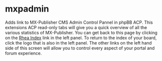 # mxpadmin
Adds link to MX-Publisher CMS Admin Control Pannel in phpBB ACP. This extensions ACP read-only tabs will give you a quick overview of all the various statistics of MX-Publisher. You can get back to this page by clicking on the <span style="text-decoration: underline;">Rhea Index</span> link in the left panel. To return to the index of your board, click the logo that is also in the left panel. The other links on the left hand side of this screen will allow you to control every aspect of your portal and forum experience.
